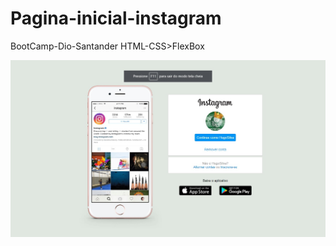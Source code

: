 # Pagina-inicial-instagram
BootCamp-Dio-Santander
HTML-CSS>FlexBox

![alt text](img/PaginaInsta.png)
